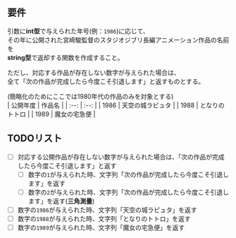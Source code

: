 ## 要件
 
引数に**int型**で与えられた年号(例：`1986`)に応じて、  
その年に公開された宮崎駿監督のスタジオジブリ長編アニメーション作品の名前を  
**string型**で返却する関数を作成すること。  
  
ただし、対応する作品が存在しない数字が与えられた場合は、  
全て「次の作品が完成したら今度こそ引退します」と返すものとする。  

(簡略化のためにここでは1980年代の作品のみを対象とする)  
| 公開年度 | 作品名 |
| :--: | :--: |
| 1986 | 天空の城ラピュタ |
| 1988 | となりのトトロ |
| 1989 | 魔女の宅急便 |

## TODOリスト

- [ ] 対応する公開作品が存在しない数字が与えられた場合は、「次の作品が完成したら今度こそ引退します」と返す
    - [ ] 数字の`1`が与えられた時、文字列「次の作品が完成したら今度こそ引退します」を返す
    - [ ] 数字の`2`が与えられた時、文字列「次の作品が完成したら今度こそ引退します」を返す(**三角測量**)

- [ ] 数字の`1986`が与えられた時、文字列「天空の城ラピュタ」を返す
- [ ] 数字の`1988`が与えられた時、文字列「となりのトトロ」を返す
- [ ] 数字の`1989`が与えられた時、文字列「魔女の宅急便」を返す
